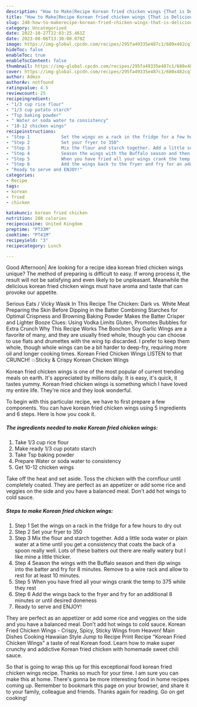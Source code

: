 ```yaml
---
description: "How to Make|Recipe Korean fried chicken wings {That is Delicious"
title: "How to Make|Recipe Korean fried chicken wings {That is Delicious"
slug: 248-how-to-makerecipe-korean-fried-chicken-wings-that-is-delicious
category: Uncategorized
date: 2022-10-27T22:03:25.461Z
date: 2023-08-06T13:30:08.078Z
image: https://img-global.cpcdn.com/recipes/295fa49335e487c1/680x482cq70/korean-fried-chicken-wings-recipe-main-photo.jpg
hideToc: false
enableToc: true
enableTocContent: false
thumbnail: https://img-global.cpcdn.com/recipes/295fa49335e487c1/680x482cq70/korean-fried-chicken-wings-recipe-main-photo.jpg
cover: https://img-global.cpcdn.com/recipes/295fa49335e487c1/680x482cq70/korean-fried-chicken-wings-recipe-main-photo.jpg
author: Admin
authorAv: notfound
ratingvalue: 4.5
reviewcount: 25
recipeingredient:
- "1/3 cup rice flour"
- "1/3 cup potato starch"
- "Tsp baking powder"
- " Water or soda water to consistency"
- "10-12 chicken wings"
recipeinstructions:
- "Step 1            Set the wings on a rack in the fridge for a few hours to dry out"
- "Step 2            Set your fryer to 350"
- "Step 3            Mix the flour and starch together. Add a little soda water or plain water at a time until you get a consistency that coats the back of a spoon really well. Lots of these batters out there are really watery but I like mine a little thicker."
- "Step 4            Season the wings with the Buffalo season and then dip wings into the batter and fry for 8 minutes. Remove to a wire rack and allow to rest for at least 10 minutes."
- "Step 5            When you have fried all your wings crank the temp to 375 while they rest"
- "Step 6            Add the wings back to the fryer and fry for an additional 8 minutes or until desired doneness"
- "Ready to serve and ENJOY!"
categories:
- Recipe
tags:
- korean
- fried
- chicken

katakunci: korean fried chicken 
nutrition: 208 calories
recipecuisine: United Kingdom
preptime: "PT33M"
cooktime: "PT41M"
recipeyield: "3"
recipecategory: Lunch

---
```



Good Afternoon| Are looking for a recipe idea korean fried chicken wings unique? The method of preparing is difficult to easy. If wrong process it, the result will not be satisfying and even likely to be unpleasant. Meanwhile the delicious korean fried chicken wings must have aroma and taste that can provoke our appetite.





Serious Eats / Vicky Wasik In This Recipe The Chicken: Dark vs. White Meat Preparing the Skin Before Dipping in the Batter Combining Starches for Optimal Crispness and Browning Baking Powder Makes the Batter Crisper and Lighter Booze Clues: Using Vodka Limits Gluten, Promotes Bubbles for Extra Crunch Why This Recipe Works The Bonchon Soy Garlic Wings are a favorite of many, and they are usually fried whole, though you can choose to use flats and drumettes with the wing tip discarded. I prefer to keep them whole, though whole wings can be a bit harder to deep-fry, requiring more oil and longer cooking times. Korean Fried Chicken Wings LISTEN to that CRUNCH! 💥Sticky &amp; Crispy Korean Chicken Wings

Korean fried chicken wings is one of the most popular of current trending meals on earth. It's appreciated by millions daily. It is easy, it's quick, it tastes yummy. Korean fried chicken wings is something which I have loved my entire life. They're nice and they look wonderful.


To begin with this particular recipe, we have to first prepare a few components. You can have korean fried chicken wings using 5 ingredients and 6 steps. Here is how you cook it.

<!--inarticleads1-->

##### The ingredients needed to make Korean fried chicken wings:

1. Take 1/3 cup rice flour
1. Make ready 1/3 cup potato starch
1. Take Tsp baking powder
1. Prepare  Water or soda water to consistency
1. Get 10-12 chicken wings


Take off the heat and set aside. Toss the chicken with the cornflour until completely coated. They are perfect as an appetizer or add some rice and veggies on the side and you have a balanced meal. Don&#39;t add hot wings to cold sauce. 

<!--inarticleads2-->

##### Steps to make Korean fried chicken wings:

1. Step 1            Set the wings on a rack in the fridge for a few hours to dry out
1. Step 2            Set your fryer to 350
1. Step 3            Mix the flour and starch together. Add a little soda water or plain water at a time until you get a consistency that coats the back of a spoon really well. Lots of these batters out there are really watery but I like mine a little thicker.
1. Step 4            Season the wings with the Buffalo season and then dip wings into the batter and fry for 8 minutes. Remove to a wire rack and allow to rest for at least 10 minutes.
1. Step 5            When you have fried all your wings crank the temp to 375 while they rest
1. Step 6            Add the wings back to the fryer and fry for an additional 8 minutes or until desired doneness
1. Ready to serve and ENJOY!

They are perfect as an appetizer or add some rice and veggies on the side and you have a balanced meal. Don&#39;t add hot wings to cold sauce. Korean Fried Chicken Wings - Crispy, Spicy, Sticky Wings from Heaven! Main Dishes Cooking Hawaiian Style Jump to Recipe Print Recipe &#34;Korean Fried Chicken Wings&#34; a taste of real Korean food. Learn how to make super crunchy and addictive Korean fried chicken with homemade sweet chili sauce. 

So that is going to wrap this up for this exceptional food korean fried chicken wings recipe. Thanks so much for your time. I am sure you can make this at home. There's gonna be more interesting food in home recipes coming up. Remember to bookmark this page on your browser, and share it to your family, colleague and friends. Thanks again for reading. Go on get cooking!
